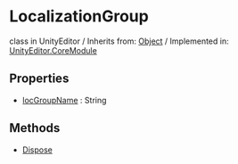 # LocalizationGroup
class in UnityEditor
 / Inherits from: <a href="https://docs.unity3d.com/6000.1/Documentation/ScriptReference/Object.html">Object</a> / Implemented in: <a href="https://docs.unity3d.com/6000.1/Documentation/ScriptReference/UnityEditor.CoreModule.html">UnityEditor.CoreModule</a>

## Properties
- <a href="https://docs.unity3d.com/6000.1/Documentation/ScriptReference/LocalizationGroup-locGroupName.html">locGroupName</a> : String

## Methods
- <a href="https://docs.unity3d.com/6000.1/Documentation/ScriptReference/LocalizationGroup.Dispose.html">Dispose</a>
